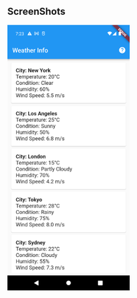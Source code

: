 ## ScreenShots

<img src="./assets/Screenshot_1699363382.png" height="600" alt="project-screenshot">
